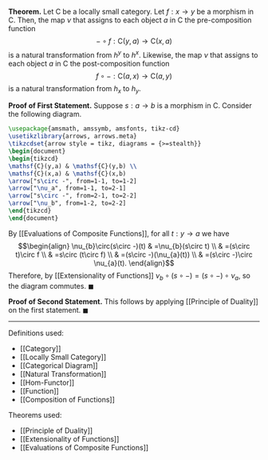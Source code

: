 **Theorem.** Let $\mathsf{C}$ be a locally small category. Let $f:x\to y$ be a morphism in $\mathsf{C}$. Then, the map $\nu$ that assigns to each object $a$ in $\mathsf{C}$ the pre-composition function $$-\circ f:\mathsf{C}(y,a)\to \mathsf{C}(x,a)$$is a natural transformation from $h^y$ to $h^x$. Likewise, the map $\nu$ that assigns to each object $a$ in $\mathsf{C}$ the post-composition function $$f\circ -:\mathsf{C}(a,x)\to \mathsf{C}(a,y)$$is a natural transformation from $h_{x}$ to $h_{y}$.

**Proof of First Statement.** Suppose $s:a\to b$ is a morphism in $\mathsf{C}$. Consider the following diagram.

```tikz
\usepackage{amsmath, amssymb, amsfonts, tikz-cd}
\usetikzlibrary{arrows, arrows.meta}
\tikzcdset{arrow style = tikz, diagrams = {>=stealth}}
\begin{document}
\begin{tikzcd}
\mathsf{C}(y,a) & \mathsf{C}(y,b) \\
\mathsf{C}(x,a) & \mathsf{C}(x,b)
\arrow["s\circ -", from=1-1, to=1-2]
\arrow["\nu_a", from=1-1, to=2-1]
\arrow["s\circ -", from=2-1, to=2-2]
\arrow["\nu_b", from=1-2, to=2-2]
\end{tikzcd}
\end{document}
```

By [[Evaluations of Composite Functions]], for all $t:y\to a$ we have 
$$\begin{align}
\nu_{b}\circ(s\circ -)(t) & =\nu_{b}(s\circ t) \\
 & =(s\circ t)\circ f \\
 & =s\circ (t\circ f) \\
 & =(s\circ -)(\nu_{a}(t)) \\
 & =(s\circ -)\circ \nu_{a}(t).
\end{align}$$
Therefore, by [[Extensionality of Functions]] $\nu_{b}\circ (s\circ -)=(s\circ -)\circ \nu_{a}$, so the diagram commutes. $\blacksquare$

**Proof of Second Statement.** This follows by applying [[Principle of Duality]] on the first statement. $\blacksquare$
***
Definitions used:
- [[Category]]
- [[Locally Small Category]]
- [[Categorical Diagram]]
- [[Natural Transformation]]
- [[Hom-Functor]]
- [[Function]]
- [[Composition of Functions]]

Theorems used:
- [[Principle of Duality]]
- [[Extensionality of Functions]]
- [[Evaluations of Composite Functions]]